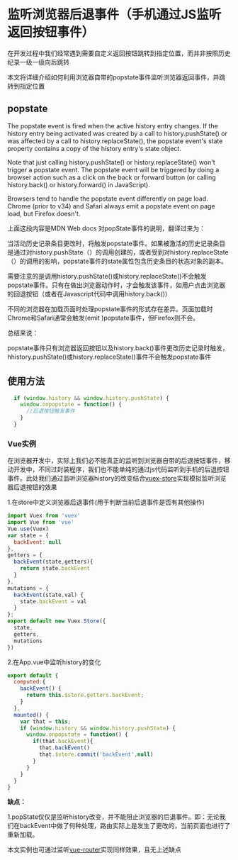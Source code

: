 # 监听浏览器后退事件（手机通过JS监听返回按钮事件）

在开发过程中我们经常遇到需要自定义返回按钮跳转到指定位置，而并非按照历史纪录一级一级向后跳转

本文将详细介绍如何利用浏览器自带的popstate事件监听浏览器返回事件，并跳转到指定位置

## popstate

The popstate event is fired when the active history entry changes. If the history entry being activated was created by a call to history.pushState() or was affected by a call to history.replaceState(), the popstate event's state property contains a copy of the history entry's state object.

Note that just calling history.pushState() or history.replaceState() won't trigger a popstate event. The popstate event will be triggered by doing a browser action such as a click on the back or forward button (or calling history.back() or history.forward() in JavaScript).

Browsers tend to handle the popstate event differently on page load. Chrome (prior to v34) and Safari always emit a popstate event on page load, but Firefox doesn't.

上面这段内容是MDN Web docs 对popState事件的说明，翻译过来为：

当活动历史记录条目更改时，将触发popstate事件。如果被激活的历史记录条目是通过对history.pushState（）的调用创建的，或者受到对history.replaceState（）的调用的影响，popstate事件的state属性包含历史条目的状态对象的副本。

需要注意的是调用history.pushState()或history.replaceState()不会触发popstate事件。只有在做出浏览器动作时，才会触发该事件，如用户点击浏览器的回退按钮（或者在Javascript代码中调用history.back()）

不同的浏览器在加载页面时处理popstate事件的形式存在差异。页面加载时Chrome和Safari通常会触发(emit )popstate事件，但Firefox则不会。

总结来说：

popstate事件只有浏览器返回按钮以及history.back()事件更改历史记录时触发，hhistory.pushState()或history.replaceState()事件不会触发popstate事件

## 使用方法

```javascript
  if (window.history && window.history.pushState) {
    window.onpopstate = function() {
      //后退按钮触发事件
    }
  }
```

### Vue实例

在浏览器开发中，实际上我们必不能真正的监听到浏览器自带的后退按钮事件，移动开发中，不同过封装程序，我们也不能单纯的通过js代码监听到手机的后退按钮事件。此处我们通过监听浏览器history的改变结合[vuex-store](./../vuex/store.MarkDown)实现模拟监听浏览器后退按钮的效果

1.在store中定义浏览器后退事件(用于判断当前后退事件是否有其他操作)

```javaScript
import Vuex from 'vuex'
import Vue from 'vue'
Vue.use(Vuex)
var state = {
  backEvent: null
},
getters = {
  backEvent(state,getters){
    return state.backEvent
  }
},
mutations = {
  backEvent(state,val) {
    state.backEvent = val
  }
};
export default new Vuex.Store({
  state,
  getters,
  mutations
})
```
2.在App.vue中监听history的变化

```javaScript
export default {
  computed:{
    backEvent() {
      return this.$store.getters.backEvent;
    }
  },
  mounted() {
    var that = this;
    if (window.history && window.history.pushState) {
      window.onpopstate = function() {
        if(that.backEvent){
          that.backEvent()
          that.$store.commit('backEvent',null)
        }
      }
    }
  }
}
```
**缺点：**

1.popState仅仅是监听history改变，并不能阻止浏览器的后退事件。即：无论我们在backEvent中做了何种处理，路由实际上是发生了更改的，当前页面也进行了重新加载。

本文实例也可通过监听[vue-router](./../vue/router.MarkDown#导航守卫)实现同样效果，且无上述缺点